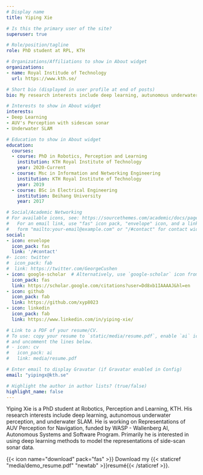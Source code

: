 ```yaml
---
# Display name
title: Yiping Xie

# Is this the primary user of the site?
superuser: true

# Role/position/tagline
role: PhD student at RPL, KTH

# Organizations/Affiliations to show in About widget
organizations:
- name: Royal Institude of Technology 
  url: https://www.kth.se/

# Short bio (displayed in user profile at end of posts)
bio: My research interests include deep learning, autunomous underwater perception, and underwater SLAM.

# Interests to show in About widget
interests:
- Deep Learning
- AUV's Perception with sidescan sonar
- Underwater SLAM

# Education to show in About widget
education:
  courses: 
  - course: PhD in Robotics, Perception and Learning
    institution: KTH Royal Institute of Technology 
    year: 2020-Current
  - course: Msc in Information and Networking Engineering
    institution: KTH Royal Institute of Technology
    year: 2019
  - course: BSc in Electrical Engineering
    institution: Beihang University
    year: 2017

# Social/Academic Networking
# For available icons, see: https://sourcethemes.com/academic/docs/page-builder/#icons
#   For an email link, use "fas" icon pack, "envelope" icon, and a link in the
#   form "mailto:your-email@example.com" or "/#contact" for contact widget.
social:
- icon: envelope
  icon_pack: fas
  link: '/#contact'
#- icon: twitter
#  icon_pack: fab
#  link: https://twitter.com/GeorgeCushen
- icon: google-scholar  # Alternatively, use `google-scholar` icon from `ai` icon pack
  icon_pack: fas
  link: https://scholar.google.com/citations?user=Dd8xb1IAAAAJ&hl=en
- icon: github
  icon_pack: fab
  link: https://github.com/xyp8023
- icon: linkedin
  icon_pack: fab
  link: https://www.linkedin.com/in/yiping-xie/

# Link to a PDF of your resume/CV.
# To use: copy your resume to `static/media/resume.pdf`, enable `ai` icons in `params.toml`, 
# and uncomment the lines below.
# - icon: cv
#   icon_pack: ai
#   link: media/resume.pdf

# Enter email to display Gravatar (if Gravatar enabled in Config)
email: "yipingx@kth.se"

# Highlight the author in author lists? (true/false)
highlight_name: false
---
```


Yiping Xie is a PhD student at Robotics, Perception and Learning, KTH. His research interests include deep learning, autunomous underwater perception, and underwater SLAM. He is working on Representations of AUV Perception for Navigation, funded by WASP - Wallenberg AI, Autonomous Systems and Software Program. Primarily he is interested in using deep learning methods to model the representations of side-scan sonar data.


{{< icon name="download" pack="fas" >}} Download my {{< staticref "media/demo_resume.pdf" "newtab" >}}resumé{{< /staticref >}}.
